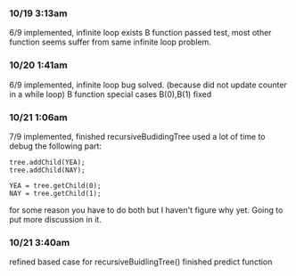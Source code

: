 ### 10/19 3:13am
6/9 implemented, infinite loop exists
B function passed test, most other function seems suffer from same infinite loop problem.

### 10/20 1:41am
6/9 implemented, infinite loop bug solved. (because did not update counter in a while loop)
B function special cases B(0),B(1) fixed

### 10/21 1:06am
7/9 implemented, finished recursiveBudidingTree
used a lot of time to debug the following part:
```
tree.addChild(YEA);
tree.addChild(NAY);
		
YEA = tree.getChild(0);
NAY = tree.getChild(1);
```
for some reason you have to do both but I haven't figure why yet. Going to put more discussion in it.

### 10/21 3:40am
refined based case for recursiveBuidlingTree()
finished predict function
